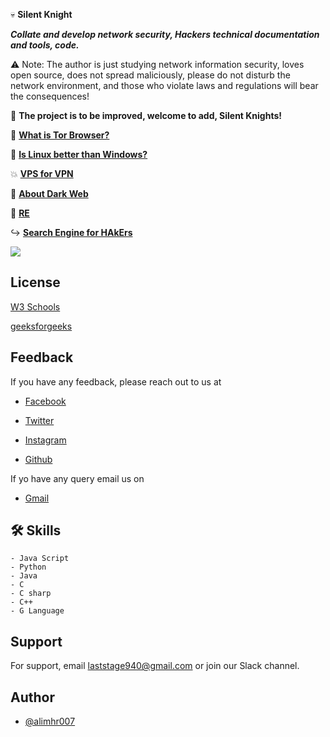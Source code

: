 💀 **Silent Knight**

   _**Collate and develop network security, Hackers technical documentation and tools, code.**_
   
   
   ⚠ Note: The author is just studying network information security, loves open source, does not spread maliciously, please do not disturb the network environment, and those who violate laws and regulations will bear the consequences!
   
  🐋 **The project is to be improved, welcome to add, Silent Knights!**
  
👣 [**What is Tor Browser?**](https://www.csoonline.com/article/3287653/what-is-the-tor-browser-how-it-works-and-how-it-can-help-you-protect-your-identity-online.html/)

💖 [**Is Linux better than Windows?**](https://www.softwaretestinghelp.com/linux-vs-windows/#:~:text=Linux%20offers%20great%20speed%20and,by%20business%20users%20and%20gamers./)

💥 [**VPS for VPN**](https://www.googleadservices.com/pagead/aclk?sa=L&ai=DChcSEwiX_YG14oP8AhUHstUKHYuHBosYABADGgJ3cw&ohost=www.google.com&cid=CAESbOD2BuCrbLAojzycCxmgMtSorICZEM5xgEu7yLPze4NxsJ764BbunzpkxYvdRDBVPLHU7mHlS3r_m8k2w30DHV0i62MyuhHL917PwSc5eE-NKYBASh9MGxt3xs_j9p3R6cfGqSYrb52Dy6g-Qw&sig=AOD64_1FmMqXlq2m5jEE-WjtTt-mgJzqiw&q&adurl&ved=2ahUKEwjCiP204oP8AhWKTKQEHURKBiMQ0Qx6BAgKEAE)

🖤 [**About Dark Web**](https://en.wikipedia.org/wiki/Dark_web)

💫 [**RE**](https://astromachineworks.com/what-is-reverse-engineering/)

↪ [**Search Engine for HAkErs**](https://allabouttesting.org/top-8-search-engines-for-hackers/)


![](https://media.nojoto.com/content/media/1113322/2019/11/profile/473c60cd6f5c9cc140a2e622c7ccca0c_1113322/default.jpg)


## License

[W3 Schools](https://www.w3schools.com/cybersecurity/)

[geeksforgeeks](https://www.geeksforgeeks.org/)


## Feedback

If you have any feedback, please reach out to us at 
- [Facebook](https://www.facebook.com/mhrali001)
 
- [Twitter](https://www.twitter.com/alimhr07)

- [Instagram](https://www.instagram.com/aleemhr40/)

- [Github](https://github.com/alimhr007/)

If yo have any query email us on 

- [Gmail](https://mail.google.com/mail/u/0/?pli=1#)


## 🛠 Skills
    - Java Script
    - Python
    - Java
    - C
    - C sharp
    - C++
    - G Language


## Support

For support, email laststage940@gmail.com or join our Slack channel.

## Author

- [@alimhr007](https://www.github.com/alimhr007)

